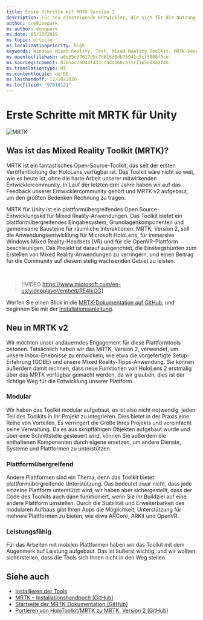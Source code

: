 ```yaml
---
title: Erste Schritte mit MRTK Version 2
description: Für neu einsteigende Entwickler, die sich für die Nutzung des MRTK interessieren
author: cre8ivepark
ms.author: dongpark
ms.date: 05/15/2019
ms.topic: article
ms.localizationpriority: high
keywords: Windows Mixed Reality, Test, Mixed Reality Toolkit, MRTK-Version 2, MRTK, Tools, SDK, HoloLens, HoloLens 2, Mixed Reality-Headset, Windows Mixed Reality-Headset, Virtual Reality-Headset, plattformübergreifend
ms.openlocfilehash: a8e85e27617d5c7d616d6db75941c5cf5808f3ce
ms.sourcegitcommit: 87b54c75044f433cfadda68ca71c1165608e2f4b
ms.translationtype: HT
ms.contentlocale: de-DE
ms.lasthandoff: 12/10/2020
ms.locfileid: "97010121"
---
```

# <a name="getting-started-with-mrtk-for-unity"></a>Erste Schritte mit MRTK für Unity
![MRTK](../../design/images/MRTK_UX_Hero.png)

## <a name="what-is-mixed-reality-toolkit-mrtk"></a>Was ist das Mixed Reality Toolkit (MRTK)?
MRTK ist ein fantastisches Open-Source-Toolkit, das seit der ersten Veröffentlichung der HoloLens verfügbar ist. Das Toolkit wäre nicht so weit, wie es heute ist, ohne die harte Arbeit unserer mitwirkenden Entwicklercommunity. In Lauf der letzten drei Jahre haben wir auf das Feedback unserer Entwicklercommunity gehört und MRTK v2 aufgebaut, um den größten Bedenken Rechnung zu tragen.  

MRTK für Unity ist ein plattformübergreifendes Open Source-Entwicklungskit für Mixed Reality-Anwendungen. Das Toolkit bietet ein plattformübergreifendes Eingabesystem, Grundlagenkomponenten und gemeinsame Bausteine für räumliche Interaktionen. MRTK, Version 2, soll die Anwendungsentwicklung für Microsoft HoloLens, für immersive Windows Mixed Reality-Headsets (VR) und für die OpenVR-Plattform beschleunigen. Das Projekt ist darauf ausgerichtet, die Einstiegshürden zum Erstellen von Mixed Reality-Anwendungen zu verringern, und einen Beitrag für die Community auf diesem stetig wachsenden Gebiet zu leisten.

<br>

> [!VIDEO https://www.microsoft.com/en-us/videoplayer/embed/RE4IkCG]

Werfen Sie einen Blick in die [MRTK-Dokumentation auf GitHub](https://microsoft.github.io/MixedRealityToolkit-Unity/README.html), und beginnen Sie mit der [Installationsanleitung](https://microsoft.github.io/MixedRealityToolkit-Unity/Documentation/Installation.html).


## <a name="new-with-mrtk-v2"></a>Neu in MRTK v2
Wir möchten unser andauerndes Engagement für diese Plattformtools betonen.  Tatsächlich haben wir das MRTK, Version 2, verwendet, um unsere Inbox-Erlebnisse zu entwickeln, wie etwa die vorgefertigte Setup-Erfahrung (OOBE) und unsere Mixed Reality-Tipps-Anwendung. Sie können außerdem damit rechnen, dass neue Funktionen von HoloLens 2 erstmalig über das MRTK verfügbar gemacht werden, da wir glauben, dies ist der richtige Weg für die Entwicklung unserer Plattform. 

### <a name="modular"></a>Modular
Wir haben das Toolkit modular aufgebaut, es ist also nicht notwendig, jeden Teil des Toolkits in Ihr Projekt zu integrieren.  Dies bietet in der Praxis eine Reihe von Vorteilen.  Es verringert die Größe Ihres Projekts und vereinfacht seine Verwaltung.  Da es aus skriptfähigen Objekten aufgebaut wurde und über eine Schnittstelle gesteuert wird, können Sie außerdem die enthaltenen Komponenten durch eigene ersetzen, um andere Dienste, Systeme und Plattformen zu unterstützen.

### <a name="cross-platform"></a>Plattformübergreifend
Andere Plattformen sind ein Thema, denn das Toolkit bietet plattformübergreifende Unterstützung.  Das bedeutet zwar nicht, dass jede einzelne Plattform unterstützt wird, wir haben aber sichergestellt, dass der Code des Toolkits auch dann funktioniert, wenn Sie ihr Buildziel auf eine andere Plattform umstellen.  Durch die Stabilität und Erweiterbarkeit des modularen Aufbaus gibt Ihren Apps die Möglichkeit, Unterstützung für mehrere Plattformen zu bieten, wie etwa ARCore, ARKit und OpenVR.

### <a name="performant"></a>Leistungsfähig
Für das Arbeiten mit mobilen Plattformen haben wir das Toolkit mit dem Augenmerk auf Leistung aufgebaut.  Das ist äußerst wichtig, und wir wollten sicherstellen, dass die Tools sich Ihnen nicht in den Weg stellen.

## <a name="see-also"></a>Siehe auch
* [Installieren der Tools](../install-the-tools.md)
* [MRTK – Installationshandbuch (GitHub)](https://microsoft.github.io/MixedRealityToolkit-Unity/Documentation/Installation.html)
* [Startseite der MRTK-Dokumentation (GitHub)](https://microsoft.github.io/MixedRealityToolkit-Unity/README.html)
* [Portieren von HoloToolkit/MRTK zu MRTK, Version 2 (GitHub)](https://microsoft.github.io/MixedRealityToolkit-Unity/Documentation/HTKToMRTKPortingGuide.html)
